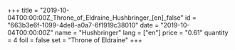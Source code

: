 +++
title = "2019-10-04T00:00:00Z_Throne_of_Eldraine_Hushbringer_[en]_false"
id = "663b3e6f-1099-4de8-a0a7-6f1919c38010"
date = "2019-10-04T00:00:00Z"
name = "Hushbringer"
lang = ["en"]
price = "0.61"
quantity = 4
foil = false
set = "Throne of Eldraine"
+++
